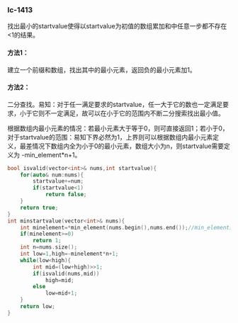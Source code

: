### lc-1413

找出最小的startvalue使得以startvalue为初值的数组累加和中任意一步都不存在<1的结果。

#### 方法1：

建立一个前缀和数组，找出其中的最小元素，返回负的最小元素加1。

#### 方法2：

二分查找。易知：对于任一满足要求的startvalue，任一大于它的数也一定满足要求，小于它则不一定满足，故可以在小于它的范围内不断二分搜索找出最小值。

根据数组内最小元素的情况：若最小元素大于等于0，则可直接返回1；若小于0，对于startvalue的范围：易知下界必然为1，上界则可以根据数组内最小元素定义，最差情况下数组内全为小于0的最小元素，数组大小为n，则startvalue需要定义为 -min_element*n+1。

```c++
bool isvalid(vector<int>& nums,int startvalue){
    for(auto& num:nums){
        startvalue+=num;
        if(startvalue<1)
        	return false;
    }
    return true;
}
int minstartvalue(vector<int>& nums){
    int minelement=*min_element(nums.begin(),nums.end());//min_element返回的为第一个最小元素的迭代器，若不存在，返回nums.end()
    if(minelement>=0)
        return 1;
    int n=nums.size();
    int low=1,high=-minelement*n+1;
    while(low<high){
        int mid=(low+high)>>1;
		if(isvalid(nums,mid))
            high=mid;
        else
            low=mid+1;
    }
    return low;
}

```

